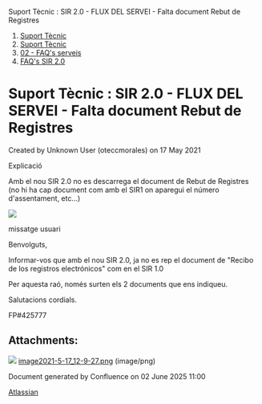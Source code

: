 Suport Tècnic : SIR 2.0 - FLUX DEL SERVEI - Falta document Rebut de Registres  

1.  [Suport Tècnic](index.html)
2.  [Suport Tècnic](13893782.html)
3.  [02 - FAQ's serveis](26313393.html)
4.  [FAQ's SIR 2.0](41523073.html)

Suport Tècnic : SIR 2.0 - FLUX DEL SERVEI - Falta document Rebut de Registres
=============================================================================

Created by Unknown User (oteccmorales) on 17 May 2021

Explicació

Amb el nou SIR 2.0 no es descarrega el document de Rebut de Registres (no hi ha cap document com amb el SIR1 on aparegui el número d'assentament, etc...)

![](attachments/41523186/41523187.png)

  

  

missatge usuari

Benvolguts,

  

Informar-vos que amb el nou SIR 2.0, ja no es rep el document de "Recibo de los registros electrónicos" com en el SIR 1.0

  

Per aquesta raó, només surten els 2 documents que ens indiqueu.

  

Salutacions cordials.

  

FP#425777 

  

  

  

Attachments:
------------

![](images/icons/bullet_blue.gif) [image2021-5-17\_12-9-27.png](attachments/41523186/41523187.png) (image/png)  

Document generated by Confluence on 02 June 2025 11:00

[Atlassian](http://www.atlassian.com/)